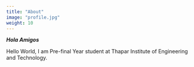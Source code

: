 ```yaml
---
title: "About"
image: "profile.jpg"
weight: 10
---
```

***Hola Amigos***

Hello World, I am Pre-final Year student at Thapar Institute of Engineering and Technology.
